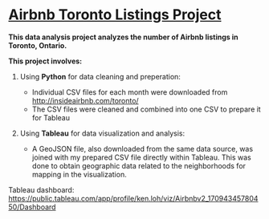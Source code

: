 # [Airbnb Toronto Listings Project](https://public.tableau.com/app/profile/ken.loh/viz/Airbnbv2_17094345780450/Dashboard)

**This data analysis project analyzes the number of Airbnb listings in Toronto, Ontario.**

**This project involves:**

1) Using **Python** for data cleaning and preperation:
   * Individual CSV files for each month were downloaded from http://insideairbnb.com/toronto/
   * The CSV files were cleaned and combined into one CSV to prepare it for Tableau
  
2) Using **Tableau** for data visualization and analysis:
   * A GeoJSON file, also downloaded from the same data source, was joined with my prepared CSV file directly within Tableau. This was done to obtain geographic data related to the neighborhoods for mapping in the visualization.

Tableau dashboard: https://public.tableau.com/app/profile/ken.loh/viz/Airbnbv2_17094345780450/Dashboard
     
